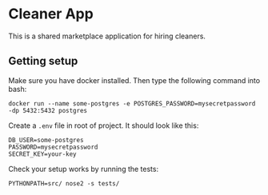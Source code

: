 # Cleaner App

This is a shared marketplace application for hiring cleaners.

## Getting setup
Make sure you have docker installed. Then type the following command into bash:

    docker run --name some-postgres -e POSTGRES_PASSWORD=mysecretpassword -dp 5432:5432 postgres

Create a `.env` file in root of project. It should look like this:

    DB_USER=some-postgres
    PASSWORD=mysecretpassword
    SECRET_KEY=your-key

Check your setup works by running the tests: 

    PYTHONPATH=src/ nose2 -s tests/
